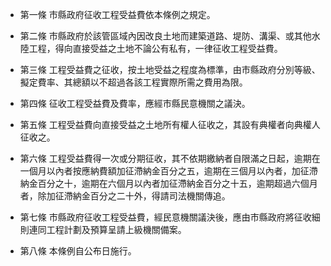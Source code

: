 * 第一條 市縣政府征收工程受益費依本條例之規定。

* 第二條 市縣政府於該管區域內因改良土地而建築道路、堤防、溝渠、或其他水陸工程，得向直接受益之土地不論公有私有，一律征收工程受益費。

* 第三條 工程受益費之征收，按土地受益之程度為標準，由市縣政府分別等級、擬定費率、其總額以不超過各該工程實際所需之費用為限。

* 第四條 征收工程受益費及費率，應經市縣民意機關之議決。

* 第五條 工程受益費向直接受益之土地所有權人征收之，其設有典權者向典權人征收之。

* 第六條 工程受益費得一次或分期征收，其不依期繳納者自限滿之日起，逾期在一個月以內者按應納費額加征滯納金百分之五，逾期在三個月以內者，加征滯納金百分之十，逾期在六個月以內者加征滯納金百分之十五，逾期超過六個月者，除加征滯納金百分之二十外，得請司法機關傳追。

* 第七條 市縣政府征收工程受益費，經民意機關議決後，應由市縣政府將征收細則連同工程計劃及預算呈請上級機關備案。

* 第八條 本條例自公布日施行。

